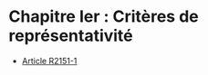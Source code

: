 # Chapitre Ier : Critères de représentativité &#13;
&#13;
&#13;
&#13;
&#13;


* [Article R2151-1](./LEGIARTI000030730068.md)
